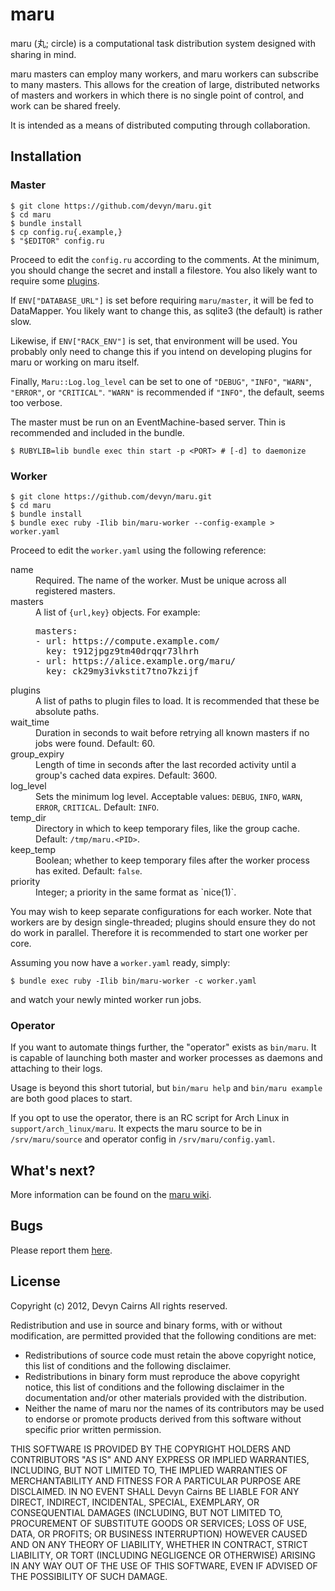 # maru

maru (丸; circle) is a computational task distribution system designed with sharing in mind.

maru masters can employ many workers, and maru workers can subscribe to many masters.
This allows for the creation of large, distributed networks of masters and workers in
which there is no single point of control, and work can be shared freely.

It is intended as a means of distributed computing through collaboration.

## Installation

### Master

    $ git clone https://github.com/devyn/maru.git
    $ cd maru
    $ bundle install 
    $ cp config.ru{.example,}
    $ "$EDITOR" config.ru

Proceed to edit the `config.ru` according to the comments. At the minimum, you should change
the secret and install a filestore. You also likely want to require some
[plugins](https://github.com/devyn/maru/wiki/Plugins).

If `ENV["DATABASE_URL"]` is set before requiring `maru/master`, it will be fed to DataMapper.
You likely want to change this, as sqlite3 (the default) is rather slow.

Likewise, if `ENV["RACK_ENV"]` is set, that environment will be used. You probably only need to
change this if you intend on developing plugins for maru or working on maru itself.

Finally, `Maru::Log.log_level` can be set to one of `"DEBUG"`, `"INFO"`, `"WARN"`, `"ERROR"`,
or `"CRITICAL"`. `"WARN"` is recommended if `"INFO"`, the default, seems too verbose.

The master must be run on an EventMachine-based server. Thin is recommended and included in the
bundle.

    $ RUBYLIB=lib bundle exec thin start -p <PORT> # [-d] to daemonize

### Worker

    $ git clone https://github.com/devyn/maru.git
    $ cd maru
    $ bundle install
    $ bundle exec ruby -Ilib bin/maru-worker --config-example > worker.yaml

Proceed to edit the `worker.yaml` using the following reference:

<dl>
<dt>name</dt>
<dd>
  Required. The name of the worker. Must be unique across all registered masters.
</dd>
<dt>masters</dt>
<dd>
  A list of <code>{url,key}</code> objects. For example:

<pre>
masters:
- url: https://compute.example.com/
  key: t912jpgz9tm40drqqr73lhrh
- url: https://alice.example.org/maru/
  key: ck29my3ivkstit7tno7kzijf
</pre>
</dd>
<dt>plugins</dt>
<dd>
  A list of paths to plugin files to load. It is recommended that these be absolute paths.
</dd>
<dt>wait_time</dt>
<dd>
  Duration in seconds to wait before retrying all known masters if no jobs were found.
  Default: 60.
</dd>
<dt>group_expiry</dt>
<dd>
  Length of time in seconds after the last recorded activity until a group's cached data expires.
  Default: 3600.
</dd>
<dt>log_level</dt>
<dd>
  Sets the minimum log level. Acceptable values: <code>DEBUG</code>, <code>INFO</code>,
  <code>WARN</code>, <code>ERROR</code>, <code>CRITICAL</code>.
  Default: <code>INFO</code>.
</dd>
<dt>temp_dir</dt>
<dd>
  Directory in which to keep temporary files, like the group cache.
  Default: <code>/tmp/maru.&lt;PID&gt;</code>.
</dd>
<dt>keep_temp</dt>
<dd>
  Boolean; whether to keep temporary files after the worker process has exited.
  Default: <code>false</code>.
</dd>
<dt>priority</dt>
<dd>
  Integer; a priority in the same format as `nice(1)`.
</dd>
</dl>

You may wish to keep separate configurations for each worker. Note that workers are by design
single-threaded; plugins should ensure they do not do work in parallel. Therefore it is
recommended to start one worker per core.

Assuming you now have a `worker.yaml` ready, simply:

    $ bundle exec ruby -Ilib bin/maru-worker -c worker.yaml

and watch your newly minted worker run jobs.

### Operator

If you want to automate things further, the "operator" exists as `bin/maru`. It is capable
of launching both master and worker processes as daemons and attaching to their logs.

Usage is beyond this short tutorial, but `bin/maru help` and `bin/maru example` are
both good places to start.

If you opt to use the operator, there is an RC script for Arch Linux in
`support/arch_linux/maru`. It expects the maru source to be in `/srv/maru/source`
and operator config in `/srv/maru/config.yaml`.

## What's next?

More information can be found on the [maru wiki](https://github.com/devyn/maru/wiki/).

## Bugs

Please report them [here](https://github.com/devyn/maru/issues/).

## License

Copyright (c) 2012, Devyn Cairns
All rights reserved.

Redistribution and use in source and binary forms, with or without
modification, are permitted provided that the following conditions are met:

* Redistributions of source code must retain the above copyright
  notice, this list of conditions and the following disclaimer.
* Redistributions in binary form must reproduce the above copyright
  notice, this list of conditions and the following disclaimer in the
  documentation and/or other materials provided with the distribution.
* Neither the name of maru nor the
  names of its contributors may be used to endorse or promote products
  derived from this software without specific prior written permission.

THIS SOFTWARE IS PROVIDED BY THE COPYRIGHT HOLDERS AND CONTRIBUTORS "AS IS" AND
ANY EXPRESS OR IMPLIED WARRANTIES, INCLUDING, BUT NOT LIMITED TO, THE IMPLIED
WARRANTIES OF MERCHANTABILITY AND FITNESS FOR A PARTICULAR PURPOSE ARE
DISCLAIMED. IN NO EVENT SHALL Devyn Cairns BE LIABLE FOR ANY
DIRECT, INDIRECT, INCIDENTAL, SPECIAL, EXEMPLARY, OR CONSEQUENTIAL DAMAGES
(INCLUDING, BUT NOT LIMITED TO, PROCUREMENT OF SUBSTITUTE GOODS OR SERVICES;
LOSS OF USE, DATA, OR PROFITS; OR BUSINESS INTERRUPTION) HOWEVER CAUSED AND
ON ANY THEORY OF LIABILITY, WHETHER IN CONTRACT, STRICT LIABILITY, OR TORT
(INCLUDING NEGLIGENCE OR OTHERWISE) ARISING IN ANY WAY OUT OF THE USE OF THIS
SOFTWARE, EVEN IF ADVISED OF THE POSSIBILITY OF SUCH DAMAGE.

